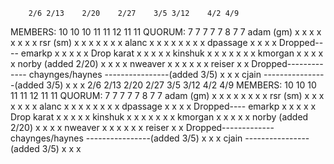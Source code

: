 		2/6	2/13	2/20	2/27	3/5	3/12	4/2	4/9
MEMBERS:	10	10	10	11	11	12	11	11
QUORUM:		 7	 7	 7	 7	 7	 8	 7	 7
adam (gm)	 x	 x	 x	 x	 x	 x	 x	 x
rsr (sm)	 x	 x	 x	 x	 x	 x	 x
alanc		 x	 x	 x	 x	 x	 x	 x	 x
dpassage	 x	 x	 x	 x			Dropped----
emarkp		 x	 x	 x		 x	 x		  Drop
karat		 x		 x	 x	 x		 x
kinshuk		 x	 x		 x	 x	 x	 x	 x
kmorgan		 x	 x		 x	 x		 x
norby		(added 2/20)	 x		 x	 x	 x
nweaver		 x	 x	 x		 x		 x	 x
reiser		 x		 x			Dropped-------------
chaynges/haynes	----------------(added 3/5)	 x	 x		 x
cjain		----------------(added 3/5)	 x	 x		 x
		2/6	2/13	2/20	2/27	3/5	3/12	4/2	4/9
MEMBERS:	10	10	10	11	11	12	11	11
QUORUM:		 7	 7	 7	 7	 7	 8	 7	 7
adam (gm)	 x	 x	 x	 x	 x	 x	 x	 x
rsr (sm)	 x	 x	 x	 x	 x	 x	 x
alanc		 x	 x	 x	 x	 x	 x	 x	 x
dpassage	 x	 x	 x	 x			Dropped----
emarkp		 x	 x	 x		 x	 x		  Drop
karat		 x		 x	 x	 x		 x
kinshuk		 x	 x		 x	 x	 x	 x	 x
kmorgan		 x	 x		 x	 x		 x
norby		(added 2/20)	 x		 x	 x	 x
nweaver		 x	 x	 x		 x		 x	 x
reiser		 x		 x			Dropped-------------
chaynges/haynes	----------------(added 3/5)	 x	 x		 x
cjain		----------------(added 3/5)	 x	 x		 x
